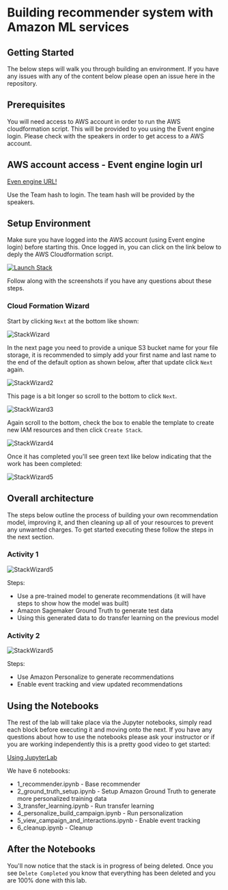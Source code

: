 # Building recommender system with Amazon ML services

## Getting Started

The below steps will walk you through building an environment. If you have any issues with any of the content below please open an issue here in the repository.

## Prerequisites

You will need access to AWS account in order to run the AWS cloudformation script.
This will be provided to you using the Event engine login. 
Please check with the speakers in order to get access to a AWS account.

## AWS account access - Event engine login url

[Even engine URL!](https://dashboard.eventengine.run/login)

Use the Team hash to login. The team hash will be provided by the speakers.


## Setup Environment

Make sure you have logged into the AWS account (using Event engine login) before starting this. Once logged in, you can click on the link below to deply the AWS Cloudformation script. 

[![Launch Stack](static/imgs/cfn-stack.png)](https://console.aws.amazon.com/cloudformation/home#/stacks/new?stackName=StrataNYPersonalizeWorkshop&templateURL=https://workshop-assets-us-east-1.s3.amazonaws.com/strata-ny-2019/cloudformation/master.yaml)

Follow along with the screenshots if you have any questions about these steps.

### Cloud Formation Wizard

Start by clicking `Next` at the bottom like shown:

![StackWizard](static/imgs/img1.png)

In the next page you need to provide a unique S3 bucket name for your file storage, it is recommended to simply add your first name and last name to the end of the default option as shown below, after that update click `Next` again.

![StackWizard2](static/imgs/img3.png)

This page is a bit longer so scroll to the bottom to click `Next`.

![StackWizard3](static/imgs/img4.png)

Again scroll to the bottom, check the box to enable the template to create new IAM resources and then click `Create Stack`.

![StackWizard4](static/imgs/img5.png)

Once it has completed you'll see green text like below indicating that the work has been completed:

![StackWizard5](static/imgs/img7.png)


## Overall architecture

The steps below outline the process of building your own recommendation model, improving it, and then cleaning up all of your resources to prevent any unwanted charges. To get started executing these follow the steps in the next section.

### Activity 1

![StackWizard5](static/imgs/activity-1.png)

Steps:
 - Use a pre-trained model to generate recommendations (it will have steps to show how the model was built)
 - Amazon Sagemaker Ground Truth to generate test data
 - Using this generated data to do transfer learning on the previous model

### Activity 2

![StackWizard5](static/imgs/activity-2.png)

Steps:
 - Use Amazon Personalize to generate recommendations
 - Enable event tracking and view updated recommendations

## Using the Notebooks

The rest of the lab will take place via the Jupyter notebooks, simply read each block before executing it and moving onto the next. If you have any questions about how to use the notebooks please ask your instructor or if you are working independently this is a pretty good video to get started:

[Using JupyterLab](https://www.youtube.com/watch?v=Gzun8PpyBCo)

We have 6 notebooks:

 - 1_recommender.ipynb - Base recommender
 - 2_ground_truth_setup.ipynb - Setup Amazon Ground Truth to generate more personalized training data
 - 3_transfer_learning.ipynb - Run transfer learning
 - 4_personalize_build_campaign.ipynb - Run personalization
 - 5_view_campaign_and_interactions.ipynb - Enable event tracking
 - 6_cleanup.ipynb - Cleanup



## After the Notebooks

You'll now notice that the stack is in progress of being deleted. Once you see `Delete Completed` you know that everything has been deleted and you are 100% done with this lab.
